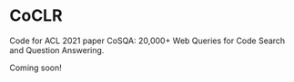 # CoCLR
Code for ACL 2021 paper CoSQA: 20,000+ Web Queries for Code Search and Question Answering.

Coming soon!
